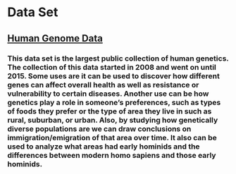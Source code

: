 # Data Set
## [Human Genome Data](https://www.internationalgenome.org/data)
### This data set is the largest public collection of human genetics. The collection of this data started in 2008 and went on until 2015. Some uses are it can be used to discover how different genes can affect overall health as well as resistance or vulnerability to certain diseases. Another use can be how genetics play a role in someone’s preferences, such as types of foods they prefer or the type of area they live in such as rural, suburban, or urban. Also, by studying how genetically diverse populations are we can draw conclusions on immigration/emigration of that area over time.  It also can be used to analyze what areas had early hominids and the differences between modern homo sapiens and those early hominids.    
